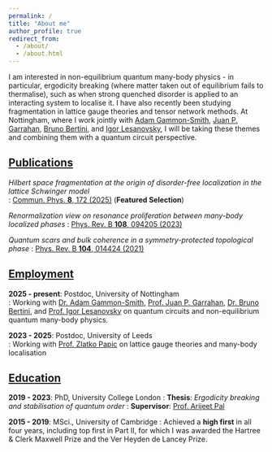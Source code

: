 ```yaml
---
permalink: /
title: "About me"
author_profile: true
redirect_from: 
  - /about/
  - /about.html
---
```


I am interested in non-equilibrium quantum many-body physics - in particular, ergodicity breaking (where matter taken out of equilibrium fails to thermalise), such as when strong quenched disorder is applied to an interacting system to localise it.
I have also recently been studying fragmentation in lattice gauge theories and tensor network methods.
At Nottingham, where I work jointly with [Adam Gammon-Smith](https://adamsmith-physics.github.io/index.html), [Juan P. Garrahan](https://jpgarrahan.github.io/About.html), [Bruno Bertini](https://www.birmingham.ac.uk/staff/profiles/physics/bertini-bruno), and [Igor Lesanovsky](https://www.nottingham.ac.uk/physics/people/igor.lesanovsky), I will be taking these themes and combining them with a quantum circuit perspective.

## [Publications](/publications/)
*Hilbert space fragmentation at the origin of disorder-free localization in the lattice Schwinger model*  
: [Commun. Phys. **8**, 172 (2025)](https://doi.org/10.1038/s42005-025-02039-8) (**Featured Selection**)

*Renormalization view on resonance proliferation between many-body localized phases*
: [Phys. Rev. B **108**, 094205 (2023)](https://link.aps.org/doi/10.1103/PhysRevB.108.094205)

*Quantum scars and bulk coherence in a symmetry-protected topological phase*
: [Phys. Rev. B **104**, 014424 (2021)](https://doi.org/10.1103/physrevb.104.014424)

## [Employment](/cv-json/)
**2025 - present**: Postdoc, University of Nottingham  
:  Working with [Dr. Adam Gammon-Smith](https://adamsmith-physics.github.io/index.html), [Prof. Juan P. Garrahan](https://jpgarrahan.github.io/About.html), [Dr. Bruno Bertini](https://www.birmingham.ac.uk/staff/profiles/physics/bertini-bruno), and [Prof. Igor Lesanovsky](https://www.nottingham.ac.uk/physics/people/igor.lesanovsky) on quantum circuits and non-equilibrium quantum many-body physics.

**2023 - 2025**: Postdoc, University of Leeds  
:  Working with [Prof. Zlatko Papic](https://theory.leeds.ac.uk/zlatko-papic/) on lattice gauge theories and many-body localisation

## [Education](/cv-json/)
**2019 - 2023**: PhD, University College London
:  **Thesis**: *Ergodicity breaking and stabilisation of quantum order*
:  **Supervisor**: [Prof. Arijeet Pal](https://www.ucl.ac.uk/physics-astronomy/people/iris-profile-arijeet-pal)

**2015 - 2019**: MSci., University of Cambridge
: Achieved a **high first** in all four years, including top first in Part II, for which I was awarded the Hartree & Clerk Maxwell Prize and the Ver Heyden de Lancey Prize.


